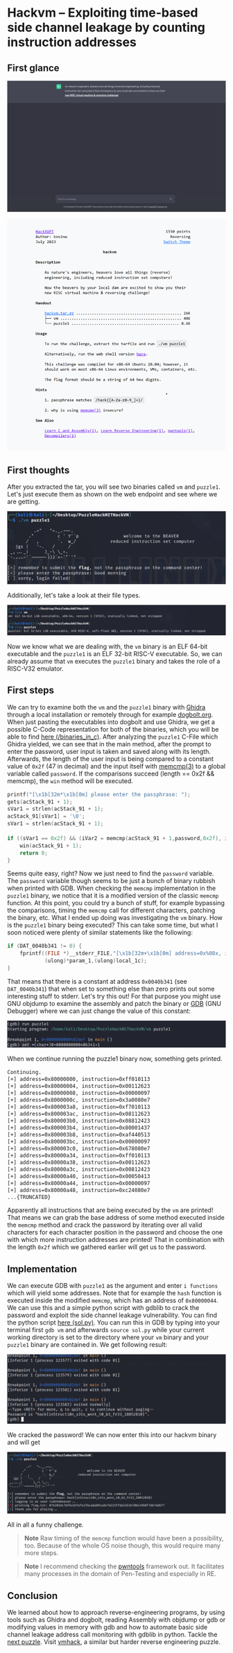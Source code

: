 # Hackvm – Exploiting time-based side channel leakage by counting instruction addresses

## First glance

![hackvm](./../images/hackvm.png)

![hackvm_prompt](./../images/hackvm_prompt.png)

## First thoughts

After you extracted the tar, you will see two binaries called `vm` and `puzzle1`. Let's just execute them as shown on the web endpoint and see where we are getting.

![firstrun](./../images/firstrun.png)

Additionally, let's take a look at their file types.

![fileTypes](./../images/fileTypes.png)

Now we know what we are dealing with, the `vm` binary is an ELF 64-bit executable and the `puzzle1` is an ELF 32-bit RISC-V executable. So, we can already assume that `vm` executes the `puzzle1` binary and takes the role of a RISC-V32 emulator.
## First steps

We can try to examine both the `vm` and the `puzzle1` binary with [Ghidra](https://ghidra-sre.org/) through a local installation or remotely through for example [dogbolt.org](https://dogbolt.org/). When just pasting the executables into dogbolt and use Ghidra, we get a possible C-Code representation for both of the binaries, which you will be able to find [here (/binaries_in_c)](./code/binaries_in_c/). After analyzing the `puzzle1` C-File which Ghidra yielded, we can see that in the main method, after the prompt to enter the password, user input is taken and saved along with its length. Afterwards, the length of the user input is being compared to a constant value of `0x2f` (47 in decimal) and the input itself with [memcmp(3)](https://www.man7.org/linux/man-pages/man3/memcmp.3.html) to a global variable called `password`. If the comparisons succeed (length == 0x2f && memcmp), the `win` method will be executed.
```c
printf("[\x1b[32m*\x1b[0m] please enter the passphrase: ");
gets(acStack_91 + 1);
sVar1 = strlen(acStack_91 + 1);
acStack_91[sVar1] = '\0';
sVar1 = strlen(acStack_91 + 1);

if ((sVar1 == 0x2f) && (iVar2 = memcmp(acStack_91 + 1,password,0x2f), iVar2 == 0)) {
    win(acStack_91 + 1);
    return 0;
}
```
Seems quite easy, right? Now we just need to find the `password` variable. The `password` variable though seems to be just a bunch of binary rubbish when printed with GDB. When checking the `memcmp` implementation in the `puzzle1` binary, we notice that it is a modified version of the classic `memcmp` function. At this point, you could try a bunch of stuff, for example bypassing the comparisons, timing the `memcmp` call for different characters, patching the binary, etc. What I ended up doing was investigating the `vm` binary. How is the `puzzle1` binary being executed? This can take some time, but what I soon noticed were plenty of similar statements like the following:
```c
if (DAT_0040b341 != 0) {
    fprintf((FILE *)__stderr_FILE,"[\x1b[32m+\x1b[0m] address=0x%08x, instruction=0x%08x\n",
            (ulong)*param_1,(ulong)local_1c);
}
```
That means that there is a constant at address `0x0040b341` (see `DAT_0040b341`) that when set to something else than zero prints out some interesting stuff to stderr. Let's try this out! For that purpose you might use GNU objdump to examine the assembly and patch the binary or [GDB](https://www.sourceware.org/gdb/) (GNU Debugger) where we can just change the value of this constant:

![gdb_hackvm](./../images/gdb_hackvm.png)

When we continue running the puzzle1 binary now, something gets printed.
```text
Continuing.
[+] address=0x80000000, instruction=0xff010113
[+] address=0x80000004, instruction=0x00112623
[+] address=0x80000008, instruction=0x00000097
[+] address=0x8000000c, instruction=0x3a0080e7
[+] address=0x800003a8, instruction=0xf7010113
[+] address=0x800003ac, instruction=0x08112623
[+] address=0x800003b0, instruction=0x08812423
[+] address=0x800003b4, instruction=0x80001437
[+] address=0x800003b8, instruction=0xaf440513
[+] address=0x800003bc, instruction=0x00000097
[+] address=0x800003c0, instruction=0x678080e7
[+] address=0x80000a34, instruction=0xff010113
[+] address=0x80000a38, instruction=0x00112623
[+] address=0x80000a3c, instruction=0x00812423
[+] address=0x80000a40, instruction=0x00050413
[+] address=0x80000a44, instruction=0x00000097
[+] address=0x80000a48, instruction=0xc24080e7
...{TRUNCATED}
```
Apparently all instructions that are being executed by the `vm` are printed! That means we can grab the base address of some method executed inside the `memcmp` method and crack the password by iterating over all valid characters for each character position in the password and choose the one with which more instruction addresses are printed! That in combination with the length `0x2f` which we gathered earlier will get us to the password.
## Implementation

We can execute GDB with `puzzle1` as the argument and enter `i functions` which will yield some addresses. Note that for example the `hash` function is executed inside the modified `memcmp`, which has an address of `0x80000044`. We can use this and a simple python script with gdblib to crack the password and exploit the side channel leakage vulnerability. You can find the python script [here (sol.py)](./code/sol.py). You can run this in GDB by typing into your terminal first `gdb vm` and afterwards `source sol.py` while your current working directory is set to the directory where your `vm` binary and your `puzzle1` binary are contained in. We get following result:

![cracked_hackvm](./../images/cracked_hackvm.png)

We cracked the password! We can now enter this into our hackvm binary and will get

![flag_hackvm](./../images/flag_hackvm.png)

All in all a funny challenge.

> **Note**
> Raw timing of the `memcmp` function would have been a possibility, too. Because of the whole OS noise though, this would require many more steps.

> **Note**
> I recommend checking the [pwntools](https://docs.pwntools.com/en/stable/) framework out. It facilitates many processes in the domain of Pen-Testing and especially in RE.
## Conclusion

We learned about how to approach reverse-engineering programs, by using tools such as Ghidra and dogbolt, reading Assembly with objdump or gdb or modifying values in memory with gdb and how to automate basic side channel leakage address call monitoring with gdblib in python. Tackle the [next puzzle](./../bakery/). Visit [vmhack](./../vmhack/), a similar but harder reverse engineering puzzle.